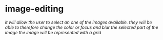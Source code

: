# image-editing
*it will allow the user to select an one of the images available.*
*they will be able to therefore change the color or focus and blur the selected part of the image*
*the image will be represented with a grid*
